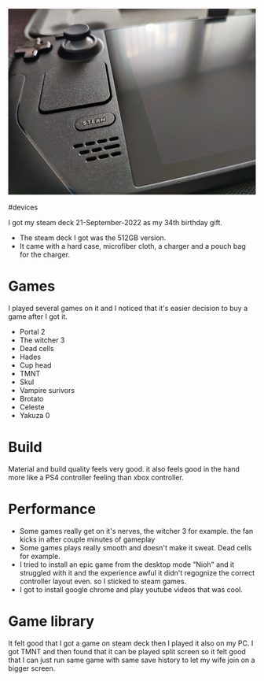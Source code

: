 ![](/public/26cd8e83375c0a4eddfc16a9a89dd5e9d10a1d42b02499a64c16810c2a5441df.jpg)

#devices

I got my steam deck 21-September-2022 as my 34th birthday gift. 

* The steam deck I got was the 512GB version. 
* It came with a hard case, microfiber cloth, a charger and a pouch bag for the charger.

# Games 

I played several games on it and I noticed that it's easier decision to buy a game after I got it.

* Portal 2
* The witcher 3
* Dead cells
* Hades
* Cup head
* TMNT
* Skul
* Vampire surivors
* Brotato
* Celeste
* Yakuza 0

# Build

Material and build quality feels very good. it also feels good in the hand more like a PS4 controller feeling than xbox controller.

# Performance 

* Some games really get on it's nerves, the witcher 3 for example. the fan kicks in after couple minutes of gameplay
* Some games plays really smooth and doesn't make it sweat. Dead cells for example.
* I tried to install an epic game from the desktop mode "Nioh" and it struggled with it and the experience awful it didn't regognize the correct controller layout even. so I sticked to steam games.
* I got to install google chrome and play youtube videos that was cool.

# Game library

It felt good that I got a game on steam deck then I played it also on my PC. I got TMNT and then found that it can be played split screen so it felt good that I can just run same game with same save history to let my wife join on a bigger screen.
